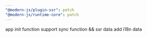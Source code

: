 ```yaml
---
"@modern-js/plugin-ssr": patch
"@modern-js/runtime-core": patch
---
```


app init function support sync function && ssr data add i18n data
